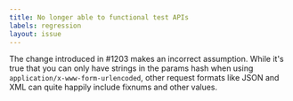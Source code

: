 ```yaml
---
title: No longer able to functional test APIs
labels: regression
layout: issue
---
```


The change introduced in #1203 makes an incorrect assumption. While it's true that you can only have strings in the params hash when using `application/x-www-form-urlencoded`, other request formats like JSON and XML can quite happily include fixnums and other values.

